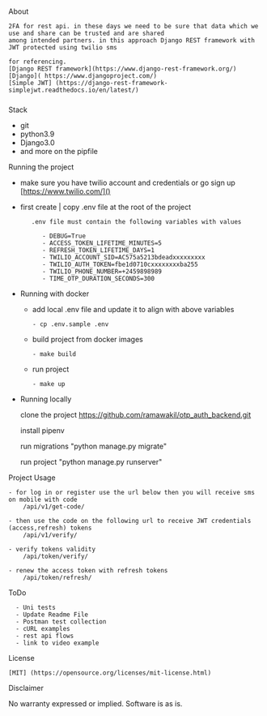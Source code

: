 ### 
About

    2FA for rest api. in these days we need to be sure that data which we use and share can be trusted and are shared 
    among intended partners. in this approach Django REST framework with JWT protected using twilio sms
    
    for referencing.
    [Django REST framework](https://www.django-rest-framework.org/)
    [Django]( https://www.djangoproject.com/)
    [Simple JWT] (https://django-rest-framework-simplejwt.readthedocs.io/en/latest/)

###

Stack
    
- git
- python3.9
- Django3.0
- and more on the pipfile

Running the project

- make sure you have twilio account and credentials or go sign up [https://www.twilio.com/]()
- first create | copy .env file at the root of the project 
        
         .env file must contain the following variables with values
        
            - DEBUG=True
            - ACCESS_TOKEN_LIFETIME_MINUTES=5
            - REFRESH_TOKEN_LIFETIME_DAYS=1
            - TWILIO_ACCOUNT_SID=AC575a5213bdeadxxxxxxxxx
            - TWILIO_AUTH_TOKEN=fbe1d0710cxxxxxxxxba255
            - TWILIO_PHONE_NUMBER=+2459898989
            - TIME_OTP_DURATION_SECONDS=300

- Running with docker
  
  - add local .env file and update it to align with above variables
         
        - cp .env.sample .env

  - build project from docker images
  
        - make build
    
  - run project
    
        - make up

- Running locally
    
    clone the project https://github.com/ramawakil/otp_auth_backend.git
    
    install pipenv

    run migrations "python manage.py migrate"
    
    run project "python manage.py runserver"


Project Usage

    - for log in or register use the url below then you will receive sms on mobile with code
        /api/v1/get-code/

    - then use the code on the following url to receive JWT credentials (access,refresh) tokens
        /api/v1/verify/

    - verify tokens validity
        /api/token/verify/

    - renew the access token with refresh tokens
        /api/token/refresh/


ToDo

      - Uni tests
      - Update Readme File  
      - Postman test collection
      - cURL examples
      - rest api flows
      - link to video example


License
    
    [MIT] (https://opensource.org/licenses/mit-license.html)

Disclaimer

No warranty expressed or implied. Software is as is.